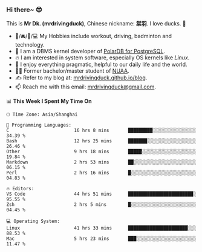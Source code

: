 ### Hi there~ 😎

This is **Mr Dk. (mrdrivingduck)**, Chinese nickname: **棠羽**. I love ducks. 🦆

- 💪/🚘/🏸/💻 My Hobbies include workout, driving, badminton and technology.
- 🍊 I am a DBMS kernel developer of [PolarDB for PostgreSQL](https://github.com/ApsaraDB/PolarDB-for-PostgreSQL).
- 🔥 I am interested in system software, especially OS kernels like *Linux*.
- 🔧 I enjoy everything pragmatic, helpful to our daily life and the world.
- 👨‍🎓 Former bachelor/master student of [NUAA](https://en.wikipedia.org/wiki/Nanjing_University_of_Aeronautics_and_Astronautics).
- ✍ Refer to my blog at: [mrdrivingduck.github.io/blog](https://mrdrivingduck.github.io/blog/).
- 📫 Reach me with this email: [mrdrivingduck@gmail.com](mailto:mrdrivingduck@gmail.com).

<!--START_SECTION:waka-->
📊 **This Week I Spent My Time On** 

```text
🕑︎ Time Zone: Asia/Shanghai

💬 Programming Languages: 
C                        16 hrs 8 mins       █████████░░░░░░░░░░░░░░░░   34.39 % 
Bash                     12 hrs 25 mins      ███████░░░░░░░░░░░░░░░░░░   26.46 % 
Other                    9 hrs 18 mins       █████░░░░░░░░░░░░░░░░░░░░   19.84 % 
Markdown                 2 hrs 53 mins       ██░░░░░░░░░░░░░░░░░░░░░░░   06.15 % 
Perl                     2 hrs 16 mins       █░░░░░░░░░░░░░░░░░░░░░░░░   04.83 % 

🔥 Editors: 
VS Code                  44 hrs 51 mins      ████████████████████████░   95.55 % 
Zsh                      2 hrs 5 mins        █░░░░░░░░░░░░░░░░░░░░░░░░   04.45 % 

💻 Operating System: 
Linux                    41 hrs 33 mins      ██████████████████████░░░   88.53 % 
Mac                      5 hrs 23 mins       ███░░░░░░░░░░░░░░░░░░░░░░   11.47 % 
```


<!--END_SECTION:waka-->

<!-- ![Mr Dk.'s GitHub Stats](https://github-readme-stats.vercel.app/api?username=mrdrivingduck&count_private&show_icons=true&theme=buefy) -->

<!-- ![Most Used Languages](https://github-readme-stats.vercel.app/api/top-langs/?username=mrdrivingduck&exclude_repo=mips32-CPU,snort-tcp-socket&theme=buefy&layout=compact&langs_count=10) -->


<!--
**mrdrivingduck/mrdrivingduck** is a ✨ _special_ ✨ repository because its `README.md` (this file) appears on your GitHub profile.

Here are some ideas to get you started:

- 🔭 I’m currently working on ...
- 🌱 I’m currently learning ...
- 👯 I’m looking to collaborate on ...
- 🤔 I’m looking for help with ...
- 💬 Ask me about ...
- 📫 How to reach me: ...
- 😄 Pronouns: ...
- ⚡ Fun fact: ...
-->
